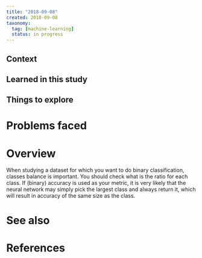 ```yaml
---
title: "2018-09-08"
created: 2018-09-08
taxonomy:
  tag: [machine-learning]
  status: in progress
---
```


## Context

## Learned in this study

## Things to explore

# Problems faced

# Overview
When studying a dataset for which you want to do binary classification, classes balance is important. You should check what is the ratio for each class. If (binary) accuracy is used as your metric, it is very likely that the neural network may simply pick the largest class and always return it, which will result in accuracy of the same size as the class.

# See also

# References
